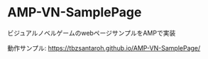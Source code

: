 # AMP-VN-SamplePage
ビジュアルノベルゲームのwebページサンプルをAMPで実装

動作サンプル:
https://tbzsantaroh.github.io/AMP-VN-SamplePage/
